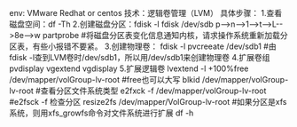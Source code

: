 env: VMware Redhat or centos
技术：逻辑卷管理（LVM）
具体步骤：
1.查看磁盘空间：df -Th
2.创建磁盘分区：fdisk -l
               fdisk /dev/sdb
               p-->n-->1-->t-->L-->8e-->w
               partprobe #将磁盘分区表变化信息通知内核，请求操作系统重新加载分区表，有些小报错不要紧。
3.创建物理卷：
    fdisk -l
    pvcreeate /dev/sdb1     #由fdisk -l查到LVM卷时/dev/sdb1，所以用/dev/sdb1来创建物理卷
4.扩展卷组
    pvdisplay
    vgextend
    vgdisplay
5.扩展逻辑卷
    lvextend -l +100%free /dev/mapper/volGroup-lv-root #free也可以大写
    blkid /dev/mapper/volGroup-lv-root  #查看分区文件系统类型
    e2fxck -f /dev/mapper/volGroup-lv-root  #e2fsck -f 检查分区
    resize2fs /dev/mapper/VolGroup-lv-root  #如果分区是xfs系统，则用xfs_growfs命令对文件系统进行扩展
    df -h